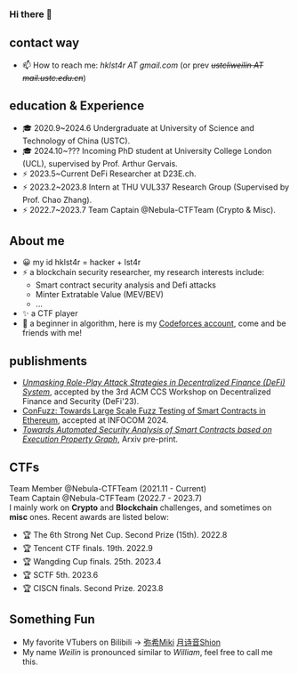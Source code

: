 ### Hi there 👋

<!--
**hklst4r/hklst4r** is a ✨ _special_ ✨ repository because its `README.md` (this file) appears on your GitHub profile.

Here are some ideas to get you started:

- 🔭 I’m currently working on ...
- 🌱 I’m currently learning ...
- 👯 I’m looking to collaborate on ...
- 🤔 I’m looking for help with ...
- 💬 Ask me about ...
- 📫 How to reach me: ...
- 😄 Pronouns: ...
- ⚡ Fun fact: ...
-->
<!-- ![github-stats](https://github-readme-stats.vercel.app/api?username=hklst4r&show_icons=true&line_height=25&hide_title=true)
![langs-stats](https://github-readme-stats.vercel.app/api/top-langs/?username=hklst4r&layout=compact)
 -->
## contact way
- 📫 How to reach me: *hklst4r AT gmail.com* (or prev ~~*ustcliweilin AT mail.ustc.edu.cn*~~)

## education & Experience

- 🎓 2020.9~2024.6 Undergraduate at University of Science and Technology of China (USTC).
- 🎓 2024.10~??? Incoming PhD student at University College London (UCL), supervised by Prof. Arthur Gervais.
- ⚡ 2023.5~Current DeFi Researcher at D23E.ch.
- ⚡ 2023.2~2023.8 Intern at THU VUL337 Research Group (Supervised by Prof. Chao Zhang).
- ⚡ 2022.7~2023.7 Team Captain @Nebula-CTFTeam (Crypto & Misc).



## About me
- 😀 my id hklst4r = hacker + lst4r
- ⚡ a blockchain security researcher, my research interests include:
    - Smart contract security analysis and Defi attacks
    - Minter Extratable Value (MEV/BEV)
    - ...
- ✨ a CTF player
- 🌱 a beginner in algorithm, here is my [Codeforces account](https://codeforces.com/profile/hklst4r), come and be friends with me!

## publishments
- [_Unmasking Role-Play Attack Strategies in Decentralized Finance (DeFi) System_](https://doi.org/10.1145/3605768.3623545), accepted by the 3rd ACM CCS Workshop on Decentralized Finance and Security (DeFi'23).
- [ConFuzz: Towards Large Scale Fuzz Testing of Smart Contracts in Ethereum](https://infocom2024.ieee-infocom.org/program/accepted-paper-list-main-conference), accepted at INFOCOM 2024.
- [*Towards Automated Security Analysis of Smart Contracts based on Execution Property Graph*](https://arxiv.org/abs/2305.14046), Arxiv pre-print.

## CTFs
Team Member  @Nebula-CTFTeam (2021.11 - Current)\
Team Captain @Nebula-CTFTeam (2022.7 - 2023.7)\
I mainly work on **Crypto** and **Blockchain** challenges, and sometimes on **misc** ones. Recent awards are listed below:
- 🏆 The 6th Strong Net Cup. Second Prize (15th). 2022.8
- 🏆 Tencent CTF finals. 19th. 2022.9
- 🏆 Wangding Cup finals. 25th. 2023.4
- 🏆 SCTF 5th. 2023.6
- 🏆 CISCN finals. Second Prize. 2023.8

## Something Fun
- My favorite VTubers on Bilibili -> [弥希Miki](https://space.bilibili.com/477317922) [月诗音Shion](https://space.bilibili.com/3493289896446091)
- My name *Weilin* is pronounced similar to *William*, feel free to call me this.

